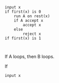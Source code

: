 ```pseudocode
input x
if first(x) is 0
	run A on rest(x)
	if A accept x
		accept x
	else
		reject x
if first(x) is 1
	
	
```

If A loops, then B loops.

If



```pseudocode
input x

```



